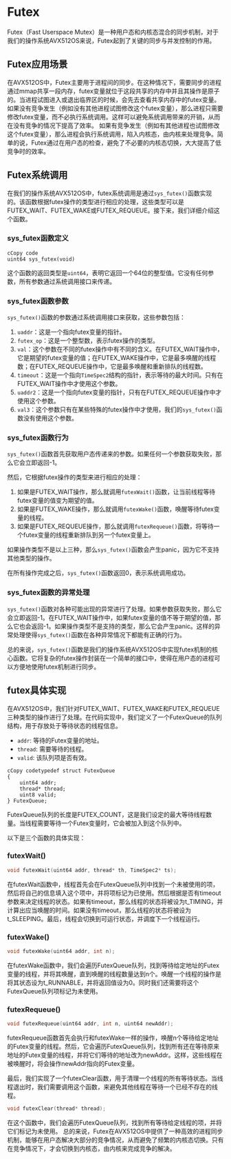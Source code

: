 # Futex
Futex（Fast Userspace Mutex）是一种用户态和内核态混合的同步机制，对于我们的操作系统AVX512OS来说，Futex起到了关键的同步与并发控制的作用。
## Futex应用场景
在AVX512OS中，Futex主要用于进程间的同步。在这种情况下，需要同步的进程通过mmap共享一段内存，futex变量就位于这段共享的内存中并且其操作是原子的。当进程试图进入或退出临界区的时候，会先去查看共享内存中的futex变量。
如果没有竞争发生（例如没有其他进程试图修改这个futex变量），那么进程只需要修改futex变量，而不必执行系统调用。这样可以避免系统调用带来的开销，从而在没有竞争的情况下提高了效率。
如果有竞争发生（例如有其他进程也试图修改这个futex变量），那么进程会执行系统调用，陷入内核态，由内核来处理竞争。简单的说，Futex通过在用户态的检查，避免了不必要的内核态切换，大大提高了低竞争时的效率。
## Futex系统调用
在我们的操作系统AVX512OS中，futex系统调用是通过`sys_futex()`函数实现的。该函数根据futex操作的类型进行相应的处理，这些类型可以是FUTEX_WAIT、FUTEX_WAKE或FUTEX_REQUEUE。接下来，我们详细介绍这个函数。

### sys_futex函数定义

```
cCopy code
uint64 sys_futex(void)
```

这个函数的返回类型是`uint64`，表明它返回一个64位的整型值。它没有任何参数，所有参数通过系统调用接口来传递。

### sys_futex函数参数

`sys_futex()`函数的参数通过系统调用接口来获取，这些参数包括：

1. `uaddr`：这是一个指向futex变量的指针。
2. `futex_op`：这是一个整型数，表示futex操作的类型。
3. `val`：这个参数在不同的futex操作中有不同的含义。在FUTEX_WAIT操作中，它是期望的futex变量的值；在FUTEX_WAKE操作中，它是最多唤醒的线程数；在FUTEX_REQUEUE操作中，它是最多唤醒和重新排队的线程数。
4. `timeout`：这是一个指向`TimeSpec2`结构的指针，表示等待的最大时间。只有在FUTEX_WAIT操作中才使用这个参数。
5. `uaddr2`：这是一个指向futex变量的指针，只有在FUTEX_REQUEUE操作中才使用这个参数。
6. `val3`：这个参数只有在某些特殊的futex操作中才使用，我们的`sys_futex()`函数没有使用这个参数。

### sys_futex函数行为

`sys_futex()`函数首先获取用户态传递来的参数。如果任何一个参数获取失败，那么它会立即返回-1。

然后，它根据futex操作的类型来进行相应的处理：

1. 如果是FUTEX_WAIT操作，那么就调用`futexWait()`函数，让当前线程等待futex变量的值变为期望的值。
2. 如果是FUTEX_WAKE操作，那么就调用`futexWake()`函数，唤醒等待futex变量的线程。
3. 如果是FUTEX_REQUEUE操作，那么就调用`futexRequeue()`函数，将等待一个futex变量的线程重新排队到另一个futex变量上。

如果操作类型不是以上三种，那么`sys_futex()`函数会产生panic，因为它不支持其他类型的操作。

在所有操作完成之后，`sys_futex()`函数返回0，表示系统调用成功。

### sys_futex函数的异常处理

`sys_futex()`函数对各种可能出现的异常进行了处理。如果参数获取失败，那么它会立即返回-1。在FUTEX_WAIT操作中，如果futex变量的值不等于期望的值，那么它也会返回-1。如果操作类型不是支持的类型，那么它会产生panic。这样的异常处理使得`sys_futex()`函数在各种异常情况下都能有正确的行为。

总的来说，`sys_futex()`函数是我们的操作系统AVX512OS中实现futex机制的核心函数。它将复杂的futex操作封装在一个简单的接口中，使得在用户态的进程可以方便地使用futex机制进行同步。
## futex具体实现
在AVX512OS中，我们针对FUTEX_WAIT、FUTEX_WAKE和FUTEX_REQUEUE三种类型的操作进行了处理。在代码实现中，我们定义了一个FutexQueue的队列结构，用于存放处于等待状态的线程信息。

- `addr`: 等待的Futex变量的地址。
- `thread`: 需要等待的线程。
- `valid`: 该队列项是否有效。

```
cCopy codetypedef struct FutexQueue
{
    uint64 addr;
    thread* thread;
    uint8 valid;
} FutexQueue;
```

FutexQueue队列的长度是FUTEX_COUNT，这是我们设定的最大等待线程数量。当线程需要等待一个Futex变量时，它会被加入到这个队列中。

以下是三个函数的具体实现：

### futexWait()

``` c
void futexWait(uint64 addr, thread* th, TimeSpec2* ts);
```

在futexWait函数中，线程首先会在FutexQueue队列中找到一个未被使用的项，然后将自己的信息填入这个项中，并将项标记为已使用。然后根据是否有timeout参数来决定线程的状态。如果有timeout，那么线程的状态将被设为t_TIMING，并计算出应当唤醒的时间。如果没有timeout，那么线程的状态将被设为t_SLEEPING。最后，线程会切换到可运行状态，并调度下一个线程运行。

### futexWake()

``` c
void futexWake(uint64 addr, int n);
```

在futexWake函数中，我们会遍历FutexQueue队列，找到等待给定地址的Futex变量的线程，并将其唤醒，直到唤醒的线程数量达到n个。唤醒一个线程的操作是将其状态设为t_RUNNABLE，并将返回值设为0。同时我们还需要将这个FutexQueue队列项标记为未使用。

### futexRequeue()

``` c
void futexRequeue(uint64 addr, int n, uint64 newAddr);
```

futexRequeue函数首先会执行和futexWake一样的操作，唤醒n个等待给定地址的Futex变量的线程。然后，它会遍历FutexQueue队列，找到所有还在等待原来地址的Futex变量的线程，并将它们等待的地址改为newAddr。这样，这些线程在被唤醒时，将会操作newAddr指向的Futex变量。

最后，我们实现了一个futexClear函数，用于清理一个线程的所有等待状态。当线程退出时，我们需要调用这个函数，来避免其他线程在等待一个已经不存在的线程。

``` c
void futexClear(thread* thread);
```

在这个函数中，我们会遍历FutexQueue队列，找到所有等待给定线程的项，并将它们标记为未使用。
总的来说，Futex在AVX512OS中提供了一种高效的进程同步机制，能够在用户态解决大部分的竞争情况，从而避免了频繁的内核态切换。只有在竞争情况下，才会切换到内核态，由内核来完成竞争的解决。